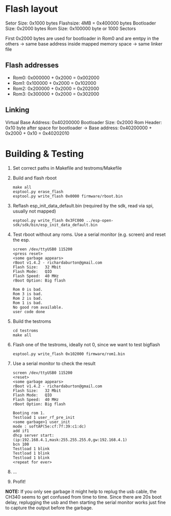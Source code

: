 Flash layout
============

Setor Size: 0x1000 bytes
Flashsize: 4MB = 0x400000 bytes
Bootloader Size: 0x2000 bytes
Rom Size: 0x100000 byte or 1000 Sectors

First 0x2000 bytes are used for bootloader in Rom0 and are emtpy in the others
-> same base address inside mapped memory space -> same linker file

Flash addresses
---------------
* Rom0: 0x000000 + 0x2000 = 0x002000
* Rom1: 0x100000 + 0x2000 = 0x102000
* Rom2: 0x200000 + 0x2000 = 0x202000
* Rom3: 0x300000 + 0x2000 = 0x302000

Linking
-------
Virtual Base Address: 0x40200000
Bootloader Size: 0x2000
Rom Header: 0x10 byte after space for bootloader
-> Base address: 0x40200000 + 0x2000 + 0x10 = 0x40202010


Building & Testing
==================
1. Set correct paths in Makefile and testroms/Makefile
2. Build and flash rboot
	```
	make all
	esptool.py erase_flash
	esptool.py write_flash 0x0000 firmware/rboot.bin
	```
3. Reflash esp_init_data_default.bin (required by the sdk, read via spi, usually not mapped)
	```
	esptool.py write_flash 0x3FC000 ../esp-open-sdk/sdk/bin/esp_init_data_default.bin
	```


4. Test rboot without any roms.
 	Use a serial monitor (e.g. screen) and reset the esp.
	```
	screen /dev/ttyUSB0 115200
	<press reset>
	<some garbage appears>
	rBoot v1.4.2 - richardaburton@gmail.com
	Flash Size:   32 Mbit
	Flash Mode:   QIO
	Flash Speed:  40 MHz
	rBoot Option: Big flash

	Rom 0 is bad.
	Rom 3 is bad.
	Rom 2 is bad.
	Rom 1 is bad.
	No good rom available.
	user code done
	```

5. Build the testroms
 	```
	cd testroms
	make all
	```

6. Flash one of the testroms, ideally not 0, since we want to test bigflash
	```
	esptool.py write_flash 0x102000 firmware/rom1.bin
	```

7. Use a serial monitor to check the result
	```
	screen /dev/ttyUSB0 115200
	<reset>
	<some garbage appears>
	rBoot v1.4.2 - richardaburton@gmail.com
	Flash Size:   32 Mbit
	Flash Mode:   QIO
	Flash Speed:  40 MHz
	rBoot Option: Big flash

	Booting rom 1.
	Testload 1 user_rf_pre_init
	<some garbage>1 user_init
	mode : softAP(5e:cf:7f:39:c1:dc)
	add if1
	dhcp server start:(ip:192.168.4.1,mask:255.255.255.0,gw:192.168.4.1)
	bcn 100
	Testload 1 blink
	Testload 1 blink
	Testload 1 blink
	<repeat for ever>
	```
8. ...
9. Profit!

**NOTE:** If you only see garbage it might help to replug the usb cable, the CH340 seems to get confused from time to time.
Since there are 20s boot delay, replugging the usb and then starting the serial monitor works just fine to capture the output before the garbage.
